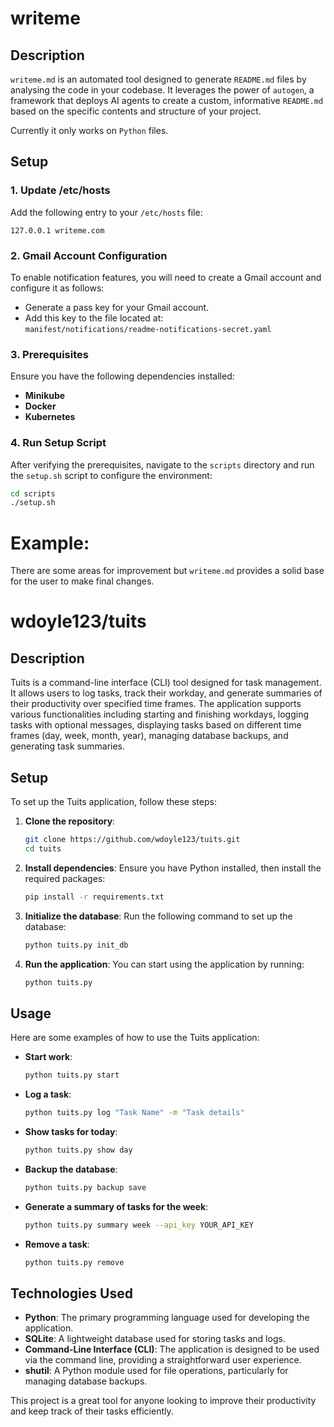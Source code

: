 # writeme

## Description
`writeme.md` is an automated tool designed to generate `README.md` files by analysing the code in your codebase. It leverages the power of `autogen`, a framework that deploys AI agents to create a custom, informative `README.md` based on the specific contents and structure of your project.

Currently it only works on `Python` files.

## Setup

### 1. Update /etc/hosts
Add the following entry to your `/etc/hosts` file:
```
127.0.0.1 writeme.com
```

### 2. Gmail Account Configuration
To enable notification features, you will need to create a Gmail account and configure it as follows:

- Generate a pass key for your Gmail account.
- Add this key to the file located at:  
  `manifest/notifications/readme-notifications-secret.yaml`

### 3. Prerequisites
Ensure you have the following dependencies installed:

- **Minikube**
- **Docker**
- **Kubernetes**

### 4. Run Setup Script
After verifying the prerequisites, navigate to the `scripts` directory and run the `setup.sh` script to configure the environment:

```bash
cd scripts
./setup.sh
```

# Example:

There are some areas for improvement but `writeme.md` provides a solid base for the user to make final changes.

# wdoyle123/tuits

## Description

Tuits is a command-line interface (CLI) tool designed for task management. It allows users to log tasks, track their workday, and generate summaries of their productivity over specified time frames. The application supports various functionalities including starting and finishing workdays, logging tasks with optional messages, displaying tasks based on different time frames (day, week, month, year), managing database backups, and generating task summaries.

## Setup

To set up the Tuits application, follow these steps:

1. **Clone the repository**:
   ```bash
   git clone https://github.com/wdoyle123/tuits.git
   cd tuits
   ```

2. **Install dependencies**:
   Ensure you have Python installed, then install the required packages:
   ```bash
   pip install -r requirements.txt
   ```

3. **Initialize the database**:
   Run the following command to set up the database:
   ```bash
   python tuits.py init_db
   ```

4. **Run the application**:
   You can start using the application by running:
   ```bash
   python tuits.py
   ```

## Usage

Here are some examples of how to use the Tuits application:

- **Start work**:
  ```bash
  python tuits.py start
  ```

- **Log a task**:
  ```bash
  python tuits.py log "Task Name" -m "Task details"
  ```

- **Show tasks for today**:
  ```bash
  python tuits.py show day
  ```

- **Backup the database**:
  ```bash
  python tuits.py backup save
  ```

- **Generate a summary of tasks for the week**:
  ```bash
  python tuits.py summary week --api_key YOUR_API_KEY
  ```

- **Remove a task**:
  ```bash
  python tuits.py remove
  ```

## Technologies Used

- **Python**: The primary programming language used for developing the application.
- **SQLite**: A lightweight database used for storing tasks and logs.
- **Command-Line Interface (CLI)**: The application is designed to be used via the command line, providing a straightforward user experience.
- **shutil**: A Python module used for file operations, particularly for managing database backups.

This project is a great tool for anyone looking to improve their productivity and keep track of their tasks efficiently.
